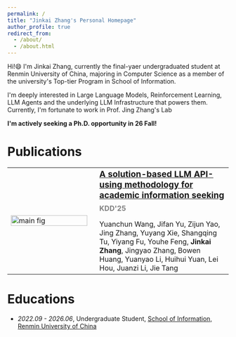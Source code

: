```yaml
---
permalink: /
title: "Jinkai Zhang's Personal Homepage"
author_profile: true
redirect_from: 
  - /about/
  - /about.html
---
```


Hi!😄 I'm Jinkai Zhang, currently the final-yaer undergraduated student at Renmin University of China, majoring in Computer Science as a member of the university's Top-tier Program in School of Information.

I'm deeply interested in Large Language Models, Reinforcement Learning, LLM Agents and the underlying LLM Infrastructure that powers them. Currently, I'm fortunate to work in Prof. Jing Zhang's Lab

**I'm actively seeking a Ph.D. opportunity in 26 Fall!**

Publications
===
<table style="border: none; border-collapse: collapse;">
  <tr>
    <td style="width: 40%; padding-right: 20px; vertical-align: middle; border: none;">
      <img src="../images/SoAy.png" alt="main fig" style="width: 100%;">
    </td>
    <td style="vertical-align: middle; border: none;">
      <p style="margin: 0; font-size: 1.2em;">
        <strong><a href="https://arxiv.org/abs/2405.15165">A solution-based LLM API-using methodology for academic information seeking</a></strong>
      </p>
      <p style="color: grey; margin-top: 8px; margin-bottom: 16px;">
        <strong>KDD'25</strong>
      </p>
      <p style="margin: 0;">
        Yuanchun Wang, Jifan Yu, Zijun Yao, Jing Zhang, Yuyang Xie, Shangqing Tu, Yiyang Fu, Youhe Feng, <strong>Jinkai Zhang</strong>, Jingyao Zhang, Bowen Huang, Yuanyao Li, Huihui Yuan, Lei Hou, Juanzi Li, Jie Tang
      </p>
    </td>
  </tr>
</table>

Educations
===
- *2022.09 - 2026.06*, Undergraduate Student, [School of Information, Renmin University of China](http://info.ruc.edu.cn/)